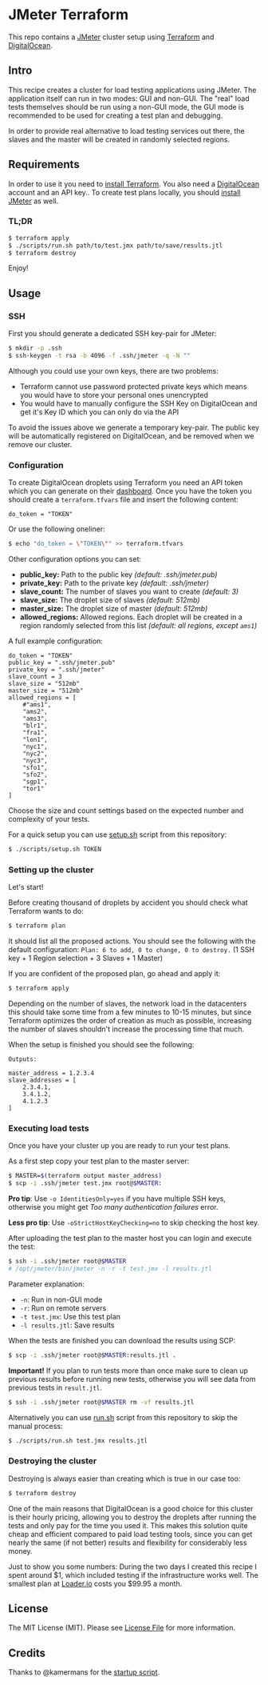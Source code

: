 # JMeter Terraform

This repo contains a [JMeter](http://jmeter.apache.org) cluster setup using [Terraform](https://www.terraform.io) and [DigitalOcean](https://www.digitalocean.com).


## Intro

This recipe creates a cluster for load testing applications using JMeter.
The application itself can run in two modes: GUI and non-GUI.
The "real" load tests themselves should be run using a non-GUI mode, the GUI
mode is recommended to be used for creating a test plan and debugging.

In order to provide real alternative to load testing services out there, the slaves
and the master will be created in randomly selected regions.


## Requirements

In order to use it you need to [install Terraform](https://www.terraform.io/downloads.html).
You also need a [DigitalOcean](https://www.digitalocean.com) account and an API key..
To create test plans locally, you should [install JMeter](http://jmeter.apache.org/download_jmeter.cgi) as well.


### TL;DR

``` bash
$ terraform apply
$ ./scripts/run.sh path/to/test.jmx path/to/save/results.jtl
$ terraform destroy
```

Enjoy!


## Usage

### SSH

First you should generate a dedicated SSH key-pair for JMeter:

``` bash
$ mkdir -p .ssh
$ ssh-keygen -t rsa -b 4096 -f .ssh/jmeter -q -N ""
```

Although you could use your own keys, there are two problems:

- Terraform cannot use password protected private keys which means you would have to store your personal ones unencrypted
- You would have to manually configure the SSH Key on DigitalOcean and get it's Key ID which you can only do via the API

To avoid the issues above we generate a temporary key-pair. The public key will be automatically registered on DigitalOcean,
and be removed when we remove our cluster.


### Configuration

To create DigitalOcean droplets using Terraform you need an API token which you can generate on their [dashboard](https://cloud.digitalocean.com/settings/api/tokens).
Once you have the token you should create a `terraform.tfvars` file and insert the following content:

```
do_token = "TOKEN"
```

Or use the following oneliner:

``` bash
$ echo "do_token = \"TOKEN\"" >> terraform.tfvars
```

Other configuration options you can set:

- **public_key:** Path to the public key *(default: .ssh/jmeter.pub)*
- **private_key:** Path to the private key *(default: .ssh/jmeter)*
- **slave_count:** The number of slaves you want to create *(default: 3)*
- **slave_size:** The droplet size of slaves *(default: 512mb)*
- **master_size:** The droplet size of master *(default: 512mb)*
- **allowed_regions:** Allowed regions. Each droplet will be created in a region randomly selected from this list *(default: all regions, except `ams1`)*

A full example configuration:

```
do_token = "TOKEN"
public_key = ".ssh/jmeter.pub"
private_key = ".ssh/jmeter"
slave_count = 3
slave_size = "512mb"
master_size = "512mb"
allowed_regions = [
    #"ams1",
    "ams2",
    "ams3",
    "blr1",
    "fra1",
    "lon1",
    "nyc1",
    "nyc2",
    "nyc3",
    "sfo1",
    "sfo2",
    "sgp1",
    "tor1"
]
```

Choose the size and count settings based on the expected number and complexity of your tests.

For a quick setup you can use [setup.sh](scripts/setup.sh) script from this repository:

``` bash
$ ./scripts/setup.sh TOKEN
```


### Setting up the cluster

Let's start!

Before creating thousand of droplets by accident you should check what Terraform wants to do:

``` bash
$ terraform plan
```

It should list all the proposed actions. You should see the following with the default configuration:
`Plan: 6 to add, 0 to change, 0 to destroy.` (1 SSH key + 1 Region selection + 3 Slaves + 1 Master)

If you are confident of the proposed plan, go ahead and apply it:

``` bash
$ terraform apply
```

Depending on the number of slaves, the network load in the datacenters this should take some time from a few minutes to 10-15 minutes,
but since Terraform optimizes the order of creation as much as possible, increasing the number of slaves shouldn't increase
the processing time that much.

When the setup is finished you should see the following:

```
Outputs:

master_address = 1.2.3.4
slave_addresses = [
    2.3.4.1,
    3.4.1.2,
    4.1.2.3
]
```


### Executing load tests

Once you have your cluster up you are ready to run your test plans.

As a first step copy your test plan to the master server:

``` bash
$ MASTER=$(terraform output master_address)
$ scp -i .ssh/jmeter test.jmx root@$MASTER:
```

**Pro tip**: Use `-o IdentitiesOnly=yes` if you have multiple SSH keys, otherwise you might get *Too many authentication failures* error.

**Less pro tip**: Use `-oStrictHostKeyChecking=no` to skip checking the host key.

After uploading the test plan to the master host you can login and execute the test:

``` bash
$ ssh -i .ssh/jmeter root@$MASTER
# /opt/jmeter/bin/jmeter -n -r -t test.jmx -l results.jtl
```

Parameter explanation:

- `-n`: Run in non-GUI mode
- `-r`: Run on remote servers
- `-t test.jmx`: Use this test plan
- `-l results.jtl`: Save results


When the tests are finished you can download the results using SCP:

``` bash
$ scp -i .ssh/jmeter root@$MASTER:results.jtl .
```

**Important!** If you plan to run tests more than once make sure to clean up previous results before running new tests, otherwise you will see data from previous tests in `result.jtl`.

``` bash
$ ssh -i .ssh/jmeter root@$MASTER rm -vf results.jtl
```

Alternatively you can use [run.sh](scripts/run.sh) script from this repository to skip the manual process:

``` bash
$ ./scripts/run.sh test.jmx results.jtl
```


### Destroying the cluster

Destroying is always easier than creating which is true in our case too:

``` bash
$ terraform destroy
```

One of the main reasons that DigitalOcean is a good choice for this cluster is their hourly pricing,
allowing you to destroy the droplets after running the tests and only pay for the time you used it.
This makes this solution quite cheap and efficient compared to paid load testing tools,
since you can get nearly the same (if not better) results and flexibility for considerably less money.

Just to show you some numbers: During the two days I created this recipe I spent around $1,
which included testing if the infrastructure works well. The smallest plan at [Loader.io](https://loader.io/pricing)
costs you $99.95 a month.


## License

The MIT License (MIT). Please see [License File](LICENSE) for more information.


## Credits

Thanks to @kamermans for the [startup script](https://gist.github.com/kamermans/2830209).
